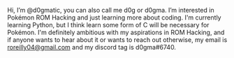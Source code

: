 Hi, I’m @d0gmatic, you can also call me d0g or d0gma. I’m interested in Pokémon ROM Hacking and just learning more about coding. I'm currently learning Python, but I think learn some form of C will be necessary for Pokémon. I'm definitely ambitious with my aspirations in ROM Hacking, and if anyone wants to hear about it or wants to reach out otherwise, my email is roreilly04@gmail.com and my discord tag is d0gma#6740.
